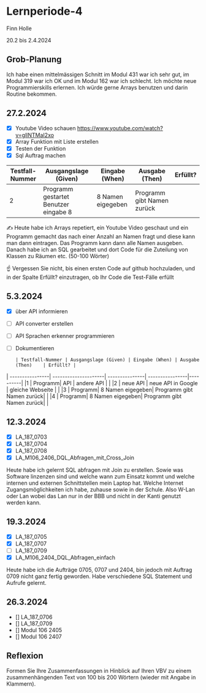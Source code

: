 # Lernperiode-4

Finn Holle

20.2 bis 2.4.2024

## Grob-Planung
Ich habe einen mittelmässigen Schnitt im Modul 431 war ich sehr gut, im Modul 319 war ich OK und im Modul 162 war ich schlecht. Ich möchte neue Programmierskills erlernen.
Ich würde gerne Arrays benutzen und darin Routine bekommen.

## 27.2.2024
- [X] Youtube Video schauen https://www.youtube.com/watch?v=gllNTMaI2xo
- [X] Array Funktion mit Liste erstellen
- [X] Testen der Funktion
- [x] Sql Auftrag machen

| Testfall-Nummer	| Ausgangslage (Given) | Eingabe (When)	| Ausgabe (Then)	| Erfüllt? |
| ----------------| ---------------------| ---------------| ----------------|----------|
|2  | Programm gestartet Benutzer eingabe 8| 8 Namen eigegeben| Programm gibt Namen zurück| |

✍️ Heute habe ich Arrays repetiert, ein Youtube Video geschaut und ein Programm gemacht das nach einer Anzahl an Namen fragt und diese kann man dann eintragen. Das Programm kann dann alle Namen ausgeben. Danach habe ich an SQL gearbeitet und dort Code für die Zuteilung von Klassen zu Räumen etc. 
(50-100 Wörter)

☝️ Vergessen Sie nicht, bis einen ersten Code auf github hochzuladen, und in der Spalte Erfüllt? einzutragen, ob Ihr Code die Test-Fälle erfüllt

## 5.3.2024
- [x] über API informieren
- [ ] API converter erstellen
- [ ] API Sprachen erkenner programmieren
- [ ] Dokumentieren

      | Testfall-Nummer	| Ausgangslage (Given) | Eingabe (When)	| Ausgabe (Then)	| Erfüllt? |
| ----------------| ---------------------| ---------------| ----------------|----------|
|1  | Programm| API | andere API | |
|2  | neue API | neue API in Google | gleiche Webseite | |
|3  | Programm| 8 Namen eigegeben| Programm gibt Namen zurück| |
|4  | Programm| 8 Namen eigegeben| Programm gibt Namen zurück| |



## 12.3.2024
- [x] LA_187_0703
- [x] LA_187_0704
- [x] LA_187_0708
- [x] LA_M106_2406_DQL_Abfragen_mit_Cross_Join

Heute habe ich gelernt SQL abfragen mit Join zu erstellen. Sowie was Software linzenzen sind und welche wann zum Einsatz kommt und welche internen und externen Schnittstellen mein Laptop hat. Welche Internet Zugangsmöglichkeiten ich habe, zuhause sowie in der Schule. Also W-Lan oder Lan wobei das Lan nur in der BBB und nicht in der Kanti genutzt werden kann.

## 19.3.2024
- [x] LA_187_0705
- [x] LA_187_0707  
- [ ] LA_187_0709    
- [x] LA_M106_2404_DQL_Abfragen_einfach

Heute habe ich die Aufträge 0705, 0707 und 2404, bin jedoch mit Auftrag 0709 nicht ganz fertig geworden. Habe verschiedene SQL Statement und Aufrufe gelernt. 

## 26.3.2024

- [] LA_187_0706
- [] LA_187_0709
- [] Modul 106 2405
- [] Modul 106 2407

## Reflexion
Formen Sie Ihre Zusammenfassungen in Hinblick auf Ihren VBV zu einem zusammenhängenden Text von 100 bis 200 Wörtern (wieder mit Angabe in Klammern).

